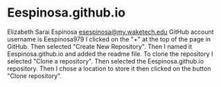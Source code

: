 # Eespinosa.github.io
Elizabeth Sarai Espinosa
esespinosa@my.waketech.edu
GitHub account username is Eespinosa979
I clicked on the "+" at the top of the page in GitHub. Then selected "Create New Repository". Then I named it Eespinosa.github.io and added the readme file.
To clone the repository I selected "Clone a repository". Then selected the Eespinosa.github.io repository. Then I chose a location to store it then clicked on the button "Clone repository".